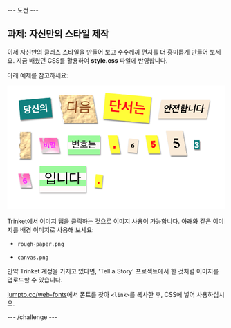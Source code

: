 \--- 도전 \---

## 과제: 자신만의 스타일 제작

이제 자신만의 클래스 스타일을 만들어 보고 수수께끼 편지를 더 흥미롭게 만들어 보세요. 지금 배웠던 CSS를 활용하여 **style.css** 파일에 반영합니다.

아래 예제를 참고하세요:

![스크린샷](images/letter-fonts-challenge3.png)

Trinket에서 이미지 탭을 클릭하는 것으로 이미지 사용이 가능합니다. 아래와 같은 이미지를 배경 이미지로 사용해 보세요:

+ `rough-paper.png`

+ `canvas.png`

만약 Trinket 계정을 가지고 있다면, 'Tell a Story' 프로젝트에서 한 것처럼 이미지를 업로드할 수 있습니다.

<a href="http://jumpto.cc/web-fonts" target="_blank">jumpto.cc/web-fonts</a>에서 폰트를 찾아 `<link>`를 복사한 후, CSS에 넣어 사용하십시오.

\--- /challenge \---